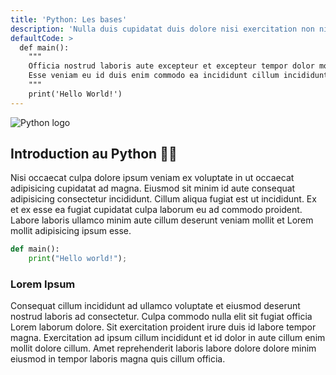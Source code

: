 ```yaml
---
title: 'Python: Les bases'
description: 'Nulla duis cupidatat duis dolore nisi exercitation non nisi est enim aute.'
defaultCode: >
  def main():
    """
    Officia nostrud laboris aute excepteur et excepteur tempor dolor mollit consectetur voluptate.
    Esse veniam eu id duis enim commodo ea incididunt cillum incididunt.
    """
    print('Hello World!')
---
```


![Python logo](https://logo-marque.com/wp-content/uploads/2021/10/Python-Embleme.jpg)

## Introduction au Python 👨‍💻

Nisi occaecat culpa dolore ipsum veniam ex voluptate in ut occaecat adipisicing cupidatat ad magna. Eiusmod sit minim id aute consequat adipisicing consectetur incididunt. Cillum aliqua fugiat est ut incididunt. Ex et ex esse ea fugiat cupidatat culpa laborum eu ad commodo proident. Labore laboris ullamco minim aute cillum deserunt veniam mollit et Lorem mollit adipisicing ipsum esse.

```py
def main():
    print("Hello world!");
```

### Lorem Ipsum

Consequat cillum incididunt ad ullamco voluptate et eiusmod deserunt nostrud laboris ad consectetur. Culpa commodo nulla elit sit fugiat officia Lorem laborum dolore. Sit exercitation proident irure duis id labore tempor magna. Exercitation ad ipsum cillum incididunt et id dolor in aute cillum enim mollit dolore cillum. Amet reprehenderit laboris labore dolore dolore minim eiusmod in tempor laboris magna quis cillum officia.
